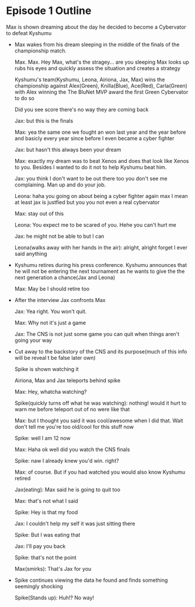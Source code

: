 # Episode 1 Outline

Max is shown dreaming about the day he decided to become a Cybervator to defeat Kyshumu

- Max wakes from his dream sleeping in the middle of the finals of the championship match.

  Max. Max. Hey Max, what's the stragey... are you sleeping
  Max looks up rubs his eyes and quickly assess the situation and creates a strategy

  Kyshumu's team(Kyshumu, Leona, Airiona, Jax, Max) wins the championship against Alex(Green), Knilla(Blue), Ace(Red), Carla(Green) with Alex winning the The BluNet MVP award the first Green Cybervator to do so
 
  Did you see score there's no way they are coming back
 
  Jax: but this is the finals
 
  Max: yea the same one we fought an won last year and the year before and basicly every year since before I even became a cyber fighter
 
  Jax: but hasn't this always been your dream
  
  Max: exactly my dream was to beat Xenos and does that look like Xenos to you. Besides I wanted to do it not to help Kyshumu beat him.
 
  Jax: you think I don't want to be out there too you don't see me complaining. Man up and do your job.
 
  Leona: haha you going on about being a cyber fighter again max I mean at least jax is justfied but you you not even a real cybervator
 
  Max: stay out of this

  Leona: You expect me to be scared of you. Hehe you can't hurt me
 
  Jax: he might not be able to but I can
 
  Leona(walks away with her hands in the air): alright, alright forget I ever said anything
  
- Kyshumu retires during his press conference. Kyshumu announces that he will not be entering the next tournament as he wants to give the the next generation a chance(Jax and Leona)

  Max: May be I should retire too
  
- After the interview Jax confronts Max
  
  Jax: Yea right. You won't quit.
  
  Max: Why not it's just a game
  
  Jax: The CNS is not just some game you can quit when things aren't going your way

- Cut away to the backstory of the CNS and its purpose(much of this info will be reveal t be false later own)

  Spike is shown watching it
  
  Airiona, Max and Jax teleports behind spike
  
  Max: Hey, whatcha watching?
  
  Spike(quickly turns off what he was watching): nothing! would it hurt to warn me before teleport out of no were like that
  
  Max: but I thought you said it was cool/awesome when I did that. Wait don't tell me you're too old/cool for this stuff now
  
  Spike: well I am 12 now
  
  Max: Haha ok well did you watch the CNS finals
  
  Spike: naw I already knew you'd win. right?
     
  Max: of course. But if you had watched you would also know Kyshumu retired

  Jax(eating): Max said he is going to quit too	

  Max: that's not what I said     
      
  Spike: Hey is that my food
  
  Jax: I couldn't help my self it was just sitting there
  
  Spike: But I was eating that
  
  Jax: I'll pay you back
  
  Spike: that's not the point
  
  Max(smirks): That's Jax for you
  
- Spike continues viewing the data he found and finds something seemingly shocking
  
  Spike(Stands up): Huh!? No way!